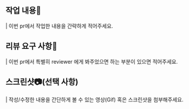 ## 작업 내용:pencil:
| 이번 pr에서 작업한 내용을 간략하게 적어주세요.

## 리뷰 요구 사항:raising_hand:
| 이번 pr에서 특별히 reviewer 에게 봐주었으면 하는 부분이 있으면 적어주세요.

## 스크린샷:camera:(선택 사항)
| 작성/수정한 내용을 간단하게 볼 수 있는 영상(Gif) 혹은 스크린샷을 첨부해주세요.